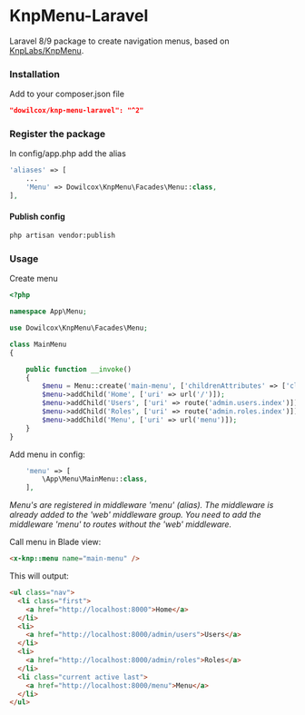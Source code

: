 KnpMenu-Laravel
============
Laravel 8/9 package to create navigation menus, based on [KnpLabs/KnpMenu](https://github.com/KnpLabs/KnpMenu).

### Installation
Add to your composer.json file
```json
"dowilcox/knp-menu-laravel": "^2"
```

### Register the package

In config/app.php add the alias

```php
'aliases' => [
    ...
    'Menu' => Dowilcox\KnpMenu\Facades\Menu::class,
],
```

#### Publish config
```bash
php artisan vendor:publish
```

### Usage

Create menu
```php
<?php

namespace App\Menu;

use Dowilcox\KnpMenu\Facades\Menu;

class MainMenu
{

    public function __invoke()
    {
        $menu = Menu::create('main-menu', ['childrenAttributes' => ['class' => 'nav']]);
        $menu->addChild('Home', ['uri' => url('/')]);
        $menu->addChild('Users', ['uri' => route('admin.users.index')]);
        $menu->addChild('Roles', ['uri' => route('admin.roles.index')]);
        $menu->addChild('Menu', ['uri' => url('menu')]);
    }
}
```
Add menu in config: 
```php
    'menu' => [
        \App\Menu\MainMenu::class,
    ],
```
_Menu's are registered in middleware 'menu' (alias). The middleware is already added to the 'web' middleware group. You need to add the middleware 'menu' to routes without the 'web' middleware._

Call menu in Blade view:
```html
<x-knp::menu name="main-menu" />
```

This will output:
```html
<ul class="nav">
  <li class="first">
    <a href="http://localhost:8000">Home</a>
  </li>
  <li>
    <a href="http://localhost:8000/admin/users">Users</a>
  </li>
  <li>
    <a href="http://localhost:8000/admin/roles">Roles</a>
  </li>
  <li class="current active last">
    <a href="http://localhost:8000/menu">Menu</a>
  </li>
</ul>
```
